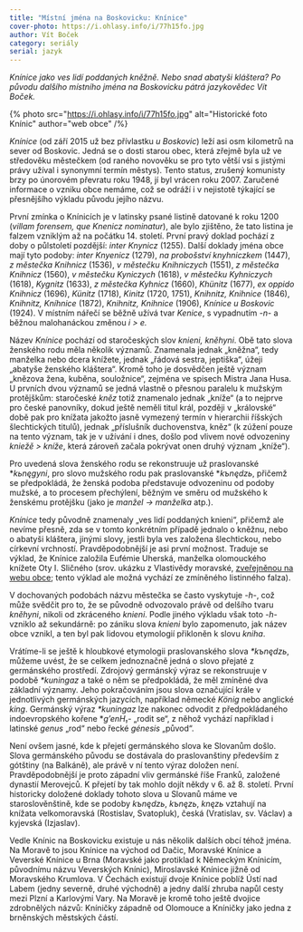 ```yaml
---
title: "Místní jména na Boskovicku: Knínice"
cover-photo: https://i.ohlasy.info/i/77h15fo.jpg
author: Vít Boček
category: seriály
serial: jazyk
---
```


*Knínice jako ves lidí poddaných kněžně. Nebo snad abatyši kláštera? Po původu dalšího místního jména na Boskovicku pátrá jazykovědec Vít Boček.*

{% photo src="https://i.ohlasy.info/i/77h15fo.jpg" alt="Historické foto Knínic" author="web obce" /%}

*Knínice* (od září 2015 už bez přívlastku *u Boskovic*) leží asi osm kilometrů na sever od Boskovic. Jedná se o dosti starou obec, která zřejmě byla už ve středověku městečkem (od raného novověku se pro tyto větší vsi s jistými právy užíval i synonymní termín městys). Tento status, zrušený komunisty brzy po únorovém převratu roku 1948, jí byl vrácen roku 2007. Zaručené informace o vzniku obce nemáme, což se odráží i v nejistotě týkající se přesnějšího výkladu původu jejího názvu.

První zmínka o Knínicích je v latinsky psané listině datované k roku 1200 (*villam forensem, que Knenicz nominatur*), ale bylo zjištěno, že tato listina je falzem vzniklým až na počátku 14. století. První pravý doklad pochází z doby o půlstoletí pozdější: *inter Knynicz* (1255). Další doklady jména obce mají tyto podoby: *inter Knyenicz* (1279), *na probošství knyhniczkem* (1447), *z městečka Knihnicz* (1536), *v městečku Knihniczych* (1551), *z městečka Knihnicz* (1560), *v městečku Kyniczych* (1618), *v městečku Kyhniczych* (1618), *Kygnitz* (1633), *z městečka Kyhnicz* (1660), *Khünitz* (1677), *ex oppido Knihnicz* (1696), *Künitz* (1718), *Kinitz* (1720, 1751), *Knihnitz, Knihnice* (1846), *Knihnitz, Kníhnice* (1872), *Knihnitz, Knihnice* (1906), *Knínice u Boskovic* (1924). V místním nářečí se běžně užívá tvar *Kenice*, s vypadnutím *-n-* a běžnou malohanáckou změnou *i > e.*

Název *Knínice* pochází od staročeských slov *knieni, kněhyni*. Obě tato slova ženského rodu měla několik významů. Znamenala jednak „kněžna“, tedy manželka nebo dcera knížete, jednak „řádová sestra, jeptiška“, úžeji „abatyše ženského kláštera“. Kromě toho je dosvědčen ještě význam „knězova žena, kuběna, souložnice“, zejména ve spisech Mistra Jana Husa. U prvních dvou významů se jedná vlastně o přesnou paralelu k mužským protějškům: staročeské *kněz* totiž znamenalo jednak „kníže“ (a to nejprve pro české panovníky, dokud ještě neměli titul král, později v „královské“ době pak pro knížata jakožto jasně vymezený termín v hierarchii říšských šlechtických titulů), jednak „příslušník duchovenstva, kněz“ (k zúžení pouze na tento význam, tak je v užívání i dnes, došlo pod vlivem nové odvozeniny *kniežě > kníže*, která zároveň začala pokrývat onen druhý význam „kníže“).

Pro uvedená slova ženského rodu se rekonstruuje už praslovanské **kьnęgyni*, pro slovo mužského rodu pak praslovanské **kъnędzь*, přičemž se předpokládá, že ženská podoba představuje odvozeninu od podoby mužské, a to procesem přechýlení, běžným ve směru od mužského k ženskému protějšku (jako je *manžel → manželka* atp.).

*Knínice* tedy původně znamenaly „ves lidí poddaných knieni“, přičemž ale nevíme přesně, zda se v tomto konkrétním případě jednalo o kněžnu, nebo o abatyši kláštera, jinými slovy, jestli byla ves založena šlechtickou, nebo církevní vrchností. Pravděpodobnější je asi první možnost. Traduje se výklad, že Knínice založila Eufémie Uherská, manželka olomouckého knížete Oty I. Sličného (srov. ukázku z Vlastivědy moravské, [zveřejněnou na webu obce](http://www.mestyskninice.cz/p/z-historie-knihnice); tento výklad ale možná vychází ze zmíněného listinného falza).

V dochovaných podobách názvu městečka se často vyskytuje *-h-*, což může svědčit pro to, že se původně odvozovalo právě od delšího tvaru *kněhyni*, nikoli od zkráceného *knieni*. Podle jiného výkladu však toto *-h-* vzniklo až sekundárně: po zániku slova *knieni* bylo zapomenuto, jak název obce vznikl, a ten byl pak lidovou etymologií přikloněn k slovu *kniha*.

Vrátíme-li se ještě k hloubkové etymologii praslovanského slova *\*kъnędzь*, můžeme uvést, že se celkem jednoznačně jedná o slovo přejaté z germánského prostředí. Zdrojový germánský výraz se rekonstruuje v podobě *\*kuningaz* a také o něm se předpokládá, že měl zmíněné dva základní významy. Jeho pokračováním jsou slova označující krále v jednotlivých germánských jazycích, například německé *König* nebo anglické *king*. Germánský výraz *\*kuningaz* lze nakonec odvodit z předpokládaného indoevropského kořene **g’enH₁-* „rodit se“, z něhož vychází například i latinské *genus* „rod“ nebo řecké *génesis* „původ“.

Není ovšem jasné, kde k přejetí germánského slova ke Slovanům došlo. Slova germánského původu se dostávala do praslovanštiny především z gótštiny (na Balkáně), ale právě v ní tento výraz doložen není. Pravděpodobnější je proto západní vliv germánské říše Franků, založené dynastií Merovejců. K přejetí by tak mohlo dojít někdy v 6. až 8. století. První historicky doložené doklady tohoto slova u Slovanů máme ve staroslověnštině, kde se podoby *kъnędzь*, *kъnęzь*, *knęzь* vztahují na knížata velkomoravská (Rostislav, Svatopluk), česká (Vratislav, sv. Václav) a kyjevská (Izjaslav).

Vedle Knínic na Boskovicku existuje u nás několik dalších obcí téhož jména. Na Moravě to jsou Knínice na východ od Dačic, Moravské Knínice a Veverské Knínice u Brna (Moravské jako protiklad k Německým Knínicím, původnímu názvu Veverských Knínic), Miroslavské Knínice jižně od Moravského Krumlova. V Čechách existují dvoje Knínice poblíž Ústí nad Labem (jedny severně, druhé východně) a jedny další zhruba napůl cesty mezi Plzní a Karlovými Vary. Na Moravě je kromě toho ještě dvojice zdrobnělých názvů: Kníničky západně od Olomouce a Kníničky jako jedna z brněnských městských částí.
